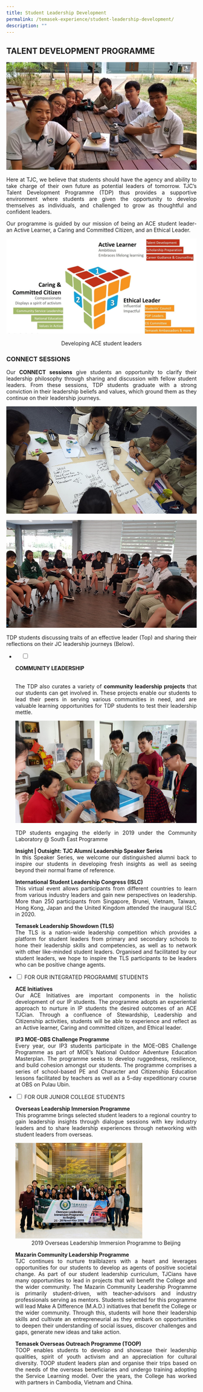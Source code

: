 ```yaml
---
title: Student Leadership Development
permalink: /temasek-experience/student-leadership-development/
description: ""
---
```

## TALENT DEVELOPMENT PROGRAMME

![](/images/TDP%20Masthead.jpg)

<p style="text-align: justify;">Here at TJC, we believe that students should have the agency and ability to take charge of their own future as potential leaders of tomorrow. TJC’s Talent Development Programme (TDP) thus provides a supportive environment where students are given the opportunity to develop themselves as individuals, and challenged to grow as thoughtful and confident leaders.</p>

<p style="text-align: justify;">Our programme is guided by our mission of being an ACE student leader- an Active Learner, a Caring and Committed Citizen, and an Ethical Leader.</p>


![](/images/Temasek%20Experience/Developing%20the%20ACE%20Student%20Leader.jpeg)


<center>Developing ACE student leaders</center>

### CONNECT SESSIONS

<p style="text-align: justify;">Our  <b>CONNECT sessions</b> give students an opportunity to clarify their leadership philosophy through sharing and discussion with fellow student leaders. From these sessions, TDP students graduate with a strong conviction in their leadership beliefs and values, which ground them as they continue on their leadership journeys.</p>

![](/images/TDP%202.png)

![](/images/TDP%203.png)

<p style="text-align: justify;">TDP students discussing traits of an effective leader (Top) and sharing their reflections on their JC leadership journeys (Below).</p>

<ul class="jekyllcodex_accordion">
	<li>
    <input type="checkbox" id="accordion1">

<label for="accordion1"><b>COMMUNITY LEADERSHIP</b></label>
    <div>
			<p style="text-align: justify;"><br>The TDP also curates a variety of <b>community leadership projects</b> that our students can get involved in. These projects enable our students to lead their peers in serving various communities in need, and are valuable learning opportunities for TDP students to test their leadership mettle.</p>

![](/images/TDP%204.png)	
			
<p style="text-align: justify;"> TDP students engaging the elderly in 2019 under the Community Laboratory @ South East Programme</p>
			
<p style="text-align: justify;"><b>Insight | Outsight: TJC Alumni Leadership Speaker Series</b><br>In this Speaker Series, we welcome our distinguished alumni back to inspire our students in developing fresh insights as well as seeing beyond their normal frame of reference.</p>
			<p style="text-align: justify;"><b>International Student Leadership Congress (ISLC)</b><br>This virtual event allows participants from different countries to learn from various industry leaders and gain new perspectives on leadership. More than 250 participants from Singapore, Brunei, Vietnam, Taiwan, Hong Kong, Japan and the United Kingdom attended the inaugural ISLC in 2020.</p>
			<p style="text-align: justify;"><b>Temasek Leadership Showdown (TLS)</b><br>The TLS is a nation-wide leadership competition which provides a platform for student leaders from primary and secondary schools to hone their leadership skills and competencies, as well as to network with other like-minded student leaders. Organised and facilitated by our student leaders, we hope to inspire the TLS participants to be leaders who can be positive change agents.</p>
    </div>
	</li> 
  <li>
    <input type="checkbox" id="accordion2">
    <label for="accordion2">FOR OUR INTEGRATED PROGRAMME STUDENTS</label>
    <div>
						<p style="text-align: justify;"><b>ACE Initiatives</b><br>Our ACE Initiatives are important components in the holistic development of our IP students. The programme adopts an experiential approach to nurture in IP students the desired outcomes of an ACE TJCian. Through a confluence of Stewardship, Leadership and Citizenship activities, students will be able to experience and reflect as an Active learner, Caring and committed citizen, and Ethical leader.</p>
			<p style="text-align: justify;"><b>IP3 MOE-OBS Challenge Programme</b><br>Every year, our IP3 students participate in the MOE-OBS Challenge Programme as part of MOE’s National Outdoor Adventure Education Masterplan. The programme seeks to develop ruggedness, resilience, and build cohesion amongst our students. The programme comprises a series of school-based PE and Character and Citizenship Education lessons facilitated by teachers as well as a 5-day expeditionary course at OBS on Pulau Ubin.</p>
    </div>
	</li> 
  <li>
    <input type="checkbox" id="accordion3">
    <label for="accordion3">FOR OUR JUNIOR COLLEGE STUDENTS</label>
    <div>
			<p style="text-align: justify;"><b> Overseas Leadership Immersion Programme</b><br>This programme brings selected student leaders to a regional country to gain leadership insights through dialogue sessions with key industry leaders and to share leadership experiences through networking with student leaders from overseas.</p>
			<img src="/images/Temasek%20Experience/Overseas%20Leadership%20Prog%20Beijing.jpg" style="width:70%">
			<center>2019 Overseas Leadership Immersion Programme to Beijing</center>
				<p style="text-align: justify;"><b>Mazarin Community Leadership Programme</b><br>TJC continues to nurture trailblazers with a heart and leverages opportunities for our students to develop as agents of positive societal change. As part of our student leadership curriculum, TJCians have many opportunities to lead in projects that will benefit the College and the wider community. The Mazarin Community Leadership Programme is primarily student-driven, with teacher-advisors and industry professionals serving as mentors. Students selected for this programme will lead Make A Difference (M.A.D.) initiatives that benefit the College or the wider community. Through this, students will hone their leadership skills and cultivate an entrepreneurial as they embark on opportunities to deepen their understanding of social issues, discover challenges and gaps, generate new ideas and take action.</p>
			<p style="text-align: justify;"><b>Temasek Overseas Outreach Programme (TOOP)</b><br>TOOP enables students to develop and showcase their leadership qualities, spirit of youth activism and an appreciation for cultural diversity. TOOP student leaders plan and organise their trips based on the needs of the overseas beneficiaries and undergo training adopting the Service Learning model. Over the years, the College has worked with partners in Cambodia, Vietnam and China.</p>
    </div>
	</li> 
	</ul>